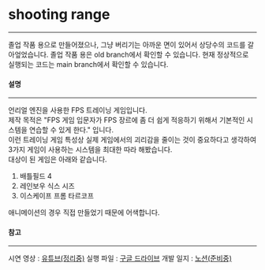 # shooting range
---
 졸업 작품 용으로 만들어졌으나, 그냥 버리기는 아까운 면이 있어서 상당수의 코드를 갈아엎었습니다.
졸업 작품 용은 old branch에서 확인할 수 있습니다.
현재 정상적으로 실행되는 코드는 main branch에서 확인할 수 있습니다.
             
         

     
 #### 설명     
 ---
 언리얼 엔진을 사용한 FPS 트레이닝 게임입니다.    
   제작 목적은 "FPS 게임 입문자가 FPS 장르에 좀 더 쉽게 적응하기 위해서 기본적인    시스템을 연습할 수 있게 한다." 입니다.      
    이런 트레이닝 게임 특성상 실제 게임에서의 괴리감을 줄이는 것이 중요하다고
생각하여 3가지 게임이 사용하는 시스템을 최대한 따라 해봤습니다.      
대상이 된 게임은 아래와 같습니다.    
  1. 배틀필드 4     
  2. 레인보우 식스 시즈     
  3. 이스케이프 프롬 타르코프      

애니메이션의 경우 직접 만들었기 때문에 어색합니다.
      

    
  #### 참고
  ---
시연 영상 : [유튜브(정리중)]()
실행 파일 : [구글 드라이브](https://drive.google.com/file/d/12ix8i4Nq4FSzWUAIyZiHRLR5q88buyeV/view?usp=sharing)
개발 일지 : [노션(준비중)](https://github.com/SkyLakeARIS/shooting-range)
